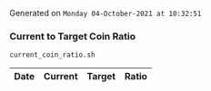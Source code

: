 Generated on `Monday 04-October-2021 at 10:32:51`

### Current to Target Coin Ratio
`current_coin_ratio.sh`

Date|Current|Target|Ratio
---|---|---|---
